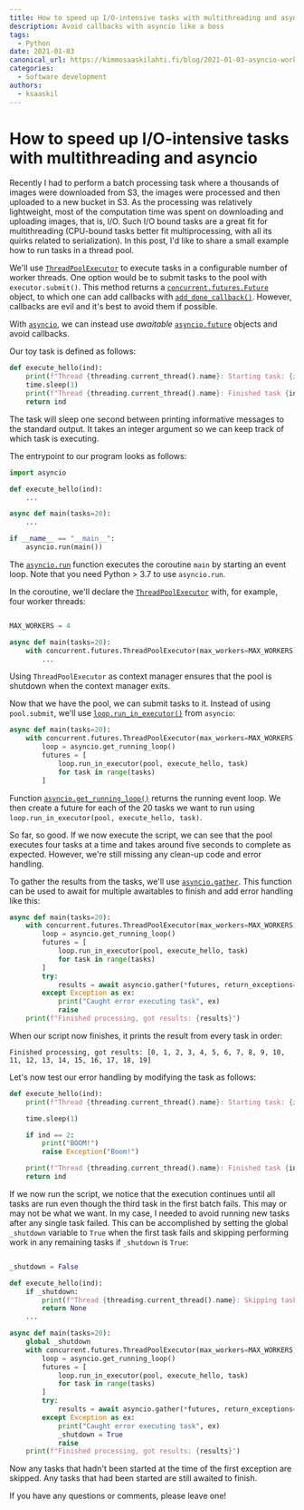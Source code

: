 ```yaml
---
title: How to speed up I/O-intensive tasks with multithreading and asyncio
description: Avoid callbacks with asyncio like a boss
tags:
  - Python
date: 2021-01-03
canonical_url: https://kimmosaaskilahti.fi/blog/2021-01-03-asyncio-workers/
categories:
  - Software development
authors:
  - ksaaskil
---
```


# How to speed up I/O-intensive tasks with multithreading and asyncio

Recently I had to perform a batch processing task where a thousands of images were downloaded from S3, the images were processed and then uploaded to a new bucket in S3. As the processing was relatively lightweight, most of the computation time was spent on downloading and uploading images, that is, I/O. Such I/O bound tasks are a great fit for multithreading (CPU-bound tasks better fit multiprocessing, with all its quirks related to serialization). In this post, I'd like to share a small example how to run tasks in a thread pool.

<!-- more -->

We'll use [`ThreadPoolExecutor`](https://docs.python.org/3/library/concurrent.futures.html#concurrent.futures.ThreadPoolExecutor) to execute tasks in a configurable number of worker threads. One option would be to submit tasks to the pool with `executor.submit()`. This method returns a [`concurrent.futures.Future`](https://docs.python.org/3/library/concurrent.futures.html#concurrent.futures.Future) object, to which one can add callbacks with [`add_done_callback()`](https://docs.python.org/3/library/concurrent.futures.html#concurrent.futures.Future.add_done_callback). However, callbacks are evil and it's best to avoid them if possible.

With [`asyncio`](https://docs.python.org/3/library/asyncio.html), we can instead use _awaitable_ [`asyncio.future`](https://docs.python.org/3/library/asyncio-future.html#asyncio.Future) objects and avoid callbacks.

Our toy task is defined as follows:

```python
def execute_hello(ind):
    print(f"Thread {threading.current_thread().name}: Starting task: {ind}...")
    time.sleep(1)
    print(f"Thread {threading.current_thread().name}: Finished task {ind}!")
    return ind
```

The task will sleep one second between printing informative messages to the standard output. It takes an integer argument so we can keep track of which task is executing.

The entrypoint to our program looks as follows:

```python
import asyncio

def execute_hello(ind):
    ...

async def main(tasks=20):
    ...

if __name__ == "__main__":
    asyncio.run(main())
```

The [`asyncio.run`](https://docs.python.org/3.7/library/asyncio-task.html#asyncio.run) function executes the coroutine `main` by starting an event loop. Note that you need Python > 3.7 to use `asyncio.run`.

In the coroutine, we'll declare the [`ThreadPoolExecutor`](https://docs.python.org/3/library/concurrent.futures.html#threadpoolexecutor) with, for example, four worker threads:

```python

MAX_WORKERS = 4

async def main(tasks=20):
    with concurrent.futures.ThreadPoolExecutor(max_workers=MAX_WORKERS) as pool:
        ...
```

Using `ThreadPoolExecutor` as context manager ensures that the pool is shutdown when the context manager exits.

Now that we have the pool, we can submit tasks to it. Instead of using `pool.submit`, we'll use [`loop.run_in_executor()`](https://docs.python.org/3/library/asyncio-eventloop.html#asyncio.loop.run_in_executor) from `asyncio`:

```python
async def main(tasks=20):
    with concurrent.futures.ThreadPoolExecutor(max_workers=MAX_WORKERS) as pool:
        loop = asyncio.get_running_loop()
        futures = [
            loop.run_in_executor(pool, execute_hello, task)
            for task in range(tasks)
        ]
```

Function [`asyncio.get_running_loop()`](https://docs.python.org/3.7/library/asyncio-eventloop.html#asyncio.get_running_loop) returns the running event loop. We then create a future for each of the 20 tasks we want to run using `loop.run_in_executor(pool, execute_hello, task)`. 

So far, so good. If we now execute the script, we can see that the pool executes four tasks at a time and takes around five seconds to complete as expected. However, we're still missing any clean-up code and error handling.

To gather the results from the tasks, we'll use [`asyncio.gather`](https://docs.python.org/3.7/library/asyncio-task.html#asyncio.gather). This function can be used to await for multiple awaitables to finish and add error handling like this:

```python
async def main(tasks=20):
    with concurrent.futures.ThreadPoolExecutor(max_workers=MAX_WORKERS) as pool:
        loop = asyncio.get_running_loop()
        futures = [
            loop.run_in_executor(pool, execute_hello, task)
            for task in range(tasks)
        ]
        try:
            results = await asyncio.gather(*futures, return_exceptions=False)
        except Exception as ex:
            print("Caught error executing task", ex)
            raise
    print(f"Finished processing, got results: {results}")
```

When our script now finishes, it prints the result from every task in order:

```
Finished processing, got results: [0, 1, 2, 3, 4, 5, 6, 7, 8, 9, 10, 11, 12, 13, 14, 15, 16, 17, 18, 19]
```

Let's now test our error handling by modifying the task as follows:

```python
def execute_hello(ind):
    print(f"Thread {threading.current_thread().name}: Starting task: {ind}...")

    time.sleep(1)

    if ind == 2:
        print("BOOM!")
        raise Exception("Boom!")

    print(f"Thread {threading.current_thread().name}: Finished task {ind}!")
    return ind
```

If we now run the script, we notice that the execution continues until all tasks are run even though the third task in the first batch fails. This may or may not be what we want. In my case, I needed to avoid running new tasks after any single task failed. This can be accomplished by setting the global `_shutdown` variable to `True` when the first task fails and skipping performing work in any remaining tasks if `_shutdown` is `True`:

```python

_shutdown = False

def execute_hello(ind):
    if _shutdown:
        print(f"Thread {threading.current_thread().name}: Skipping task {ind} as shutdown was requested")
        return None
    ...

async def main(tasks=20):
    global _shutdown
    with concurrent.futures.ThreadPoolExecutor(max_workers=MAX_WORKERS) as pool:
        loop = asyncio.get_running_loop()
        futures = [
            loop.run_in_executor(pool, execute_hello, task)
            for task in range(tasks)
        ]
        try:
            results = await asyncio.gather(*futures, return_exceptions=False)
        except Exception as ex:
            print("Caught error executing task", ex)
            _shutdown = True
            raise
    print(f"Finished processing, got results: {results}")
```

Now any tasks that hadn't been started at the time of the first exception are skipped. Any tasks that had been started are still awaited to finish.

If you have any questions or comments, please leave one!
